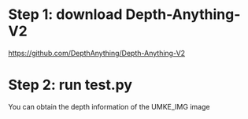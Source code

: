 # Step 1: download Depth-Anything-V2
https://github.com/DepthAnything/Depth-Anything-V2

# Step 2: run test.py
You can obtain the depth information of the UMKE_IMG image